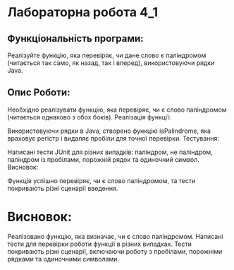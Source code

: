 # Лабораторна робота 4_1
## Функціональність програми:
Реалізуйте функцію, яка перевіряє, чи дане слово є паліндромом (читається так само, як назад, так і вперед), використовуючи рядки Java. 
## Опис Роботи:
Необхідно реалізувати функцію, яка перевіряє, чи є слово паліндромом (читається однаково з обох боків).
Реалізація функції:

Використовуючи рядки в Java, створено функцію isPalindrome, яка враховує регістр і видаляє пробіли для точної перевірки.
Тестування:

Написані тести JUnit для різних випадків: паліндром, не паліндром, паліндром із пробілами, порожній рядок та одиночний символ.
Висновок:

Функція успішно перевіряє, чи є слово паліндромом, та тести покривають різні сценарії введення.

# Висновок:
  Реалізовано функцію, яка визначає, чи є слово паліндромом.
  Написані тести для перевірки роботи функції в різних випадках.
  Тести покривають різні сценарії, включаючи роботу з пробілами, порожніми рядками та одиночними символами.


